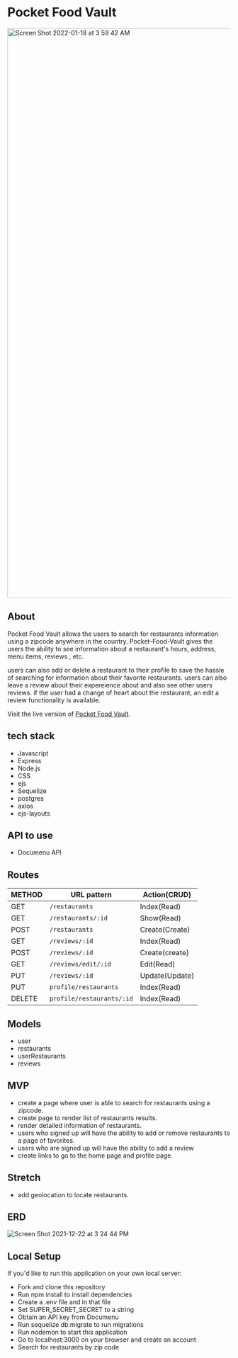 


# Pocket Food Vault

<img width="1288" alt="Screen Shot 2022-01-18 at 3 59 42 AM" src="https://user-images.githubusercontent.com/22379194/149904450-9c37d930-30f7-4bc3-98bc-5ed1d02e7f81.png">

## About

Pocket Food Vault allows the users to search for restaurants information using  a zipcode anywhere in the country. Pocket-Food-Vault gives the users the ability to see information about a restaurant's hours, address, menu items, reviews , etc.

users can also add or delete a restaurant to their profile to save the hassle of searching for information about their favorite restaurants. users can also leave a review about their expereience about  and also see other users reviews. if the user had a change of heart about the restaurant, an edit a review functionality is available. 

Visit the live version of  [Pocket Food Vault](https://pocket-food-vault.herokuapp.com/).  

## tech stack
+ Javascript
+ Express
+ Node.js
+ CSS
+ ejs
+ Sequelize
+ postgres
+ axios
+ ejs-layouts

## API to use
+ Documenu API

## Routes

|METHOD| URL pattern | Action(CRUD) | 
| -----| ----------- | ------ | 
| GET | `/restaurants`| Index(Read)     |              
| GET | `/restaurants/:id`|Show(Read)              |
| POST |`/restaurants` |Create(Create)        |              
| GET  |`/reviews/:id`|Index(Read)       |              
| POST  |`/reviews/:id`|Create(create)       |              
| GET  |`/reviews/edit/:id`|Edit(Read)       |           
| PUT  |`/reviews/:id`|Update(Update)       |             
| PUT  | `profile/restaurants`| Index(Read)      |              
| DELETE  | `profile/restaurants/:id`| Index(Read) |              



## Models
+ user 
+ restaurants
+ userRestaurants
+ reviews


## MVP

+ create a page where  user is able to search for restaurants using a zipcode.
+ create page to render list of restaurants results.
+ render detailed information of restaurants.
+ users who signed up will have the ability to add or remove restaurants to a page of favorites.
+ users who are signed up will have the ability to add a review
+ create links to go  to the  home page and profile page.

## Stretch
+ add geolocation to locate restaurants.


## ERD 
![Screen Shot 2021-12-22 at 3 24 44 PM](https://user-images.githubusercontent.com/22379194/147152580-fd6dbd7d-b050-40dc-b8aa-55a2c177c3b2.png)

## Local Setup
If you'd like to run this application on your own local server:

* Fork and clone this repository
* Run npm install to install dependencies
* Create a .env file and in that file
* Set SUPER_SECRET_SECRET to a string
* Obtain an API key from Documenu
* Run sequelize db:migrate to run migrations
* Run nodemon to start this application
* Go to localhost:3000 on your browser and create an account
* Search for restaurants by zip code 



